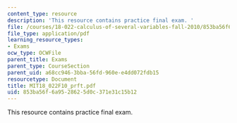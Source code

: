 ```yaml
---
content_type: resource
description: 'This resource contains practice final exam. '
file: /courses/18-022-calculus-of-several-variables-fall-2010/853ba56f6a9528625d0c371e31c15b12_MIT18_022F10_prft.pdf
file_type: application/pdf
learning_resource_types:
- Exams
ocw_type: OCWFile
parent_title: Exams
parent_type: CourseSection
parent_uid: a68cc946-3bba-56fd-960e-e4dd072fdb15
resourcetype: Document
title: MIT18_022F10_prft.pdf
uid: 853ba56f-6a95-2862-5d0c-371e31c15b12
---
```

This resource contains practice final exam. 

